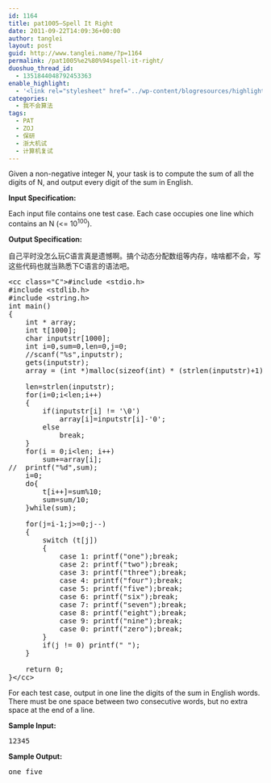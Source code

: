 ```yaml
---
id: 1164
title: pat1005—Spell It Right
date: 2011-09-22T14:09:36+00:00
author: tanglei
layout: post
guid: http://www.tanglei.name/?p=1164
permalink: /pat1005%e2%80%94spell-it-right/
duoshuo_thread_id:
  - 1351844048792453363
enable_highlight:
  - '<link rel="stylesheet" href="../wp-content/blogresources/highlightconfig/highlight.default.min.css"><script src="../wp-content/blogresources/highlightconfig/jquery-2.1.4.min.js"></script><script src="../wp-content/blogresources/highlightconfig/enable_highlight.js"></script>'
categories:
  - 我不会算法
tags:
  - PAT
  - ZOJ
  - 保研
  - 浙大机试
  - 计算机复试
---
```

Given a non-negative integer N, your task is to compute the sum of all the digits of N, and output every digit of the sum in English.

**Input Specification:**

Each input file contains one test case. Each case occupies one line which contains an N (<= 10<sup>100</sup>).

**Output Specification:**
  
自己平时没怎么玩C语言真是遗憾啊。搞个动态分配数组等内存，啥啥都不会，写这些代码也就当熟悉下C语言的语法吧。

<pre>&lt;cc class="C">#include &lt;stdio.h>
#include &lt;stdlib.h>
#include &lt;string.h>
int main()
{
	int * array;
	int t[1000];
	char inputstr[1000];
	int i=0,sum=0,len=0,j=0;
	//scanf("%s",inputstr);
	gets(inputstr);
	array = (int *)malloc(sizeof(int) * (strlen(inputstr)+1));
	
	len=strlen(inputstr);
	for(i=0;i&lt;len;i++)
	{
		if(inputstr[i] != '\0')
			array[i]=inputstr[i]-'0';
		else
			break;
	}
	for(i = 0;i&lt;len; i++)
		sum+=array[i];
//	printf("%d",sum);
	i=0;
	do{
		t[i++]=sum%10;
		sum=sum/10;
	}while(sum);

	for(j=i-1;j>=0;j--)
	{
		switch (t[j])
		{
			case 1: printf("one");break;
			case 2: printf("two");break;
			case 3: printf("three");break;
			case 4: printf("four");break;
			case 5: printf("five");break;
			case 6: printf("six");break;
			case 7: printf("seven");break;
			case 8: printf("eight");break;
			case 9: printf("nine");break;
			case 0: printf("zero");break;
		}
		if(j != 0) printf(" ");
	}
	
	return 0;
}&lt;/cc></pre>

For each test case, output in one line the digits of the sum in English words. There must be one space between two consecutive words, but no extra space at the end of a line.

**Sample Input:**

<pre>12345</pre>

**Sample Output:**

<pre>one five</pre>